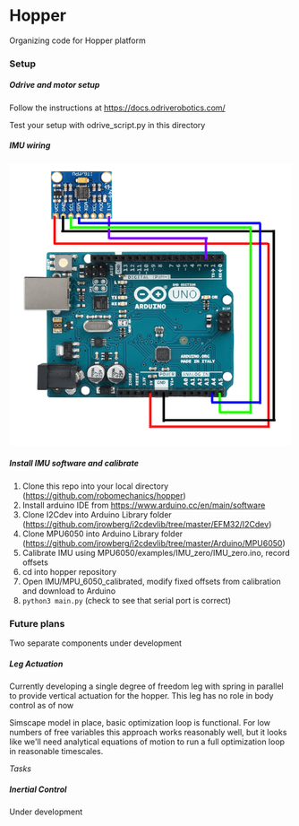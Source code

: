 # Hopper
Organizing code for Hopper platform

### Setup

##### Odrive and motor setup
Follow the instructions at https://docs.odriverobotics.com/

Test your setup with odrive_script.py in this directory


##### IMU wiring
![IMU wiring](content/MPU6050_wiring.png)

##### Install IMU software and calibrate
1. Clone this repo into your local directory (https://github.com/robomechanics/hopper)
2. Install arduino IDE from https://www.arduino.cc/en/main/software
3. Clone I2Cdev into Arduino Library folder (https://github.com/jrowberg/i2cdevlib/tree/master/EFM32/I2Cdev)
4. Clone MPU6050 into Arduino Library folder (https://github.com/jrowberg/i2cdevlib/tree/master/Arduino/MPU6050)
5. Calibrate IMU using MPU6050/examples/IMU_zero/IMU_zero.ino, record offsets
6. cd into hopper repository
7. Open IMU/MPU_6050_calibrated, modify fixed offsets from calibration and download to Arduino
8. `python3 main.py` (check to see that serial port is correct)



### Future plans

Two separate components under development

##### Leg Actuation

Currently developing a single degree of freedom leg with spring in parallel to provide vertical actuation for the hopper. This leg has no role in body control as of now

Simscape model in place, basic optimization loop is functional. For low numbers of free variables this approach works reasonably well, but it looks like we'll need analytical equations of motion to run a full optimization loop in reasonable timescales.

*Tasks*

##### Inertial Control
Under development
